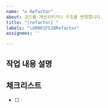 ```yaml
---
name: "♻️ Refactor"
about: 코드를 개선시키거나 구조를 변경합니다.
title: "[refactor] "
labels: "\U0001F528Refactor"
assignees: ''

---
```


## 작업 내용 설명

<!-- 해당 브랜치에서 작업할 내용을 간단하게 작성해주세요 -->

## 체크리스트

<!-- "중요한 순서" 대로 작업 리스트를 작성해주세요 -->

- [ ]
